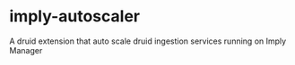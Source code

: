 <!--
  ~ Copyright (c) Imply Data, Inc. All rights reserved.
  ~
  ~ This software is the confidential and proprietary information
  ~  of Imply Data, Inc.
  -->

# imply-autoscaler

A druid extension that auto scale druid ingestion services running on Imply Manager
